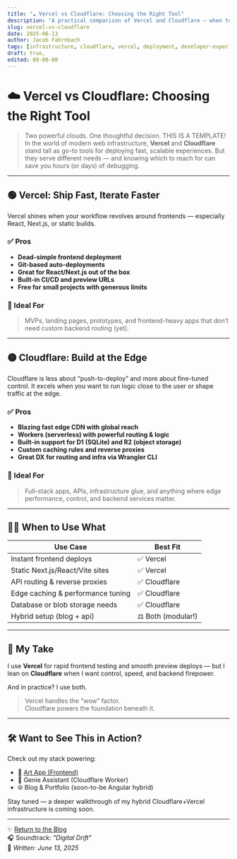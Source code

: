 ```yaml
---
title: "☁️ Vercel vs Cloudflare: Choosing the Right Tool"
description: "A practical comparison of Vercel and Cloudflare — when to use which, and how they fit into your modern web stack."
slug: vercel-vs-cloudflare
date: 2025-06-13
author: Jacob Fahrnbach
tags: [infrastructure, cloudflare, vercel, deployment, developer-experience],
draft: true,
edited: 00-00-00
---
```


# ☁️ Vercel vs Cloudflare: Choosing the Right Tool

> Two powerful clouds. One thoughtful decision.
THIS IS A TEMPLATE!
In the world of modern web infrastructure, **Vercel** and **Cloudflare** stand tall as go-to tools for deploying fast, scalable experiences. But they serve different needs — and knowing which to reach for can save you hours (or days) of debugging.

---

## 🟢 Vercel: Ship Fast, Iterate Faster

Vercel shines when your workflow revolves around frontends — especially React, Next.js, or static builds.

### ✅ Pros
- **Dead-simple frontend deployment**
- **Git-based auto-deployments**
- **Great for React/Next.js out of the box**
- **Built-in CI/CD and preview URLs**
- **Free for small projects with generous limits**

### 🤔 Ideal For
> MVPs, landing pages, prototypes, and frontend-heavy apps that don’t need custom backend routing (yet).

---

## 🟡 Cloudflare: Build at the Edge

Cloudflare is less about “push-to-deploy” and more about fine-tuned control. It excels when you want to run logic close to the user or shape traffic at the edge.

### ✅ Pros
- **Blazing fast edge CDN with global reach**
- **Workers (serverless) with powerful routing & logic**
- **Built-in support for D1 (SQLite) and R2 (object storage)**
- **Custom caching rules and reverse proxies**
- **Great DX for routing and infra via Wrangler CLI**

### 🤔 Ideal For
> Full-stack apps, APIs, infrastructure glue, and anything where edge performance, control, and backend services matter.

---

## 🤹‍♂️ When to Use What

| Use Case                           | Best Fit        |
|-----------------------------------|-----------------|
| Instant frontend deploys          | ✅ Vercel        |
| Static Next.js/React/Vite sites   | ✅ Vercel        |
| API routing & reverse proxies     | ✅ Cloudflare    |
| Edge caching & performance tuning | ✅ Cloudflare    |
| Database or blob storage needs    | ✅ Cloudflare    |
| Hybrid setup (blog + api)         | ⚖️ Both (modular!) |

---

## 🧭 My Take

I use **Vercel** for rapid frontend testing and smooth preview deploys — but I lean on **Cloudflare** when I want control, speed, and backend firepower.

And in practice? I use both.

> Vercel handles the “wow” factor.  
> Cloudflare powers the foundation beneath it.

---

## 🛠️ Want to See This in Action?

Check out my stack powering:
- 🎨 [Art App (Frontend)](https://art.fahrnbach.one)
- 🔌 Genie Assistant (Cloudflare Worker)
- 🌐 Blog & Portfolio (soon-to-be Angular hybrid)

Stay tuned — a deeper walkthrough of my hybrid Cloudflare+Vercel infrastructure is coming soon.

---

✨ [Return to the Blog](https://blog.fahrnbach.one)  
🎧 Soundtrack: *"Digital Drift"*  
📅 *Written: June 13, 2025*
